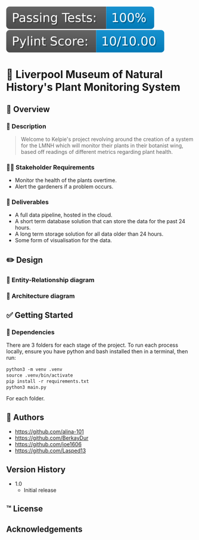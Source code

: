 [![badge](./.github/badges/passed_percentage.svg)](./.util/pytest_scores.json)
[![badge](./.github/badges/avg_score.svg)](./.util/pylint_scores.json)

# 🌱 Liverpool Museum of Natural History's Plant Monitoring System

## 🔎 Overview 

### 📝 Description
> Welcome to Kelpie's project revolving around the creation of a system for the LMNH which will monitor their plants in their botanist wing, based off readings of different metrics regarding plant health.

### 👩‍💼 Stakeholder Requirements
- Monitor the health of the plants overtime.
- Alert the gardeners if a problem occurs.

### 🎯 Deliverables
- A full data pipeline, hosted in the cloud.
- A short term database solution that can store the data for the past 24 hours.
- A long term storage solution for all data older than 24 hours.
- Some form of visualisation for the data.


## ✏️ Design

### 📏 Entity-Relationship diagram

### 📐 Architecture diagram


## ✅ Getting Started

### 🚨 Dependencies
There are 3 folders for each stage of the project. To run each process locally, ensure you have python and bash installed then in a terminal, then run:
```
python3 -m venv .venv
source .venv/bin/activate
pip install -r requirements.txt
python3 main.py
```

For each folder.

## 📖 Authors
- https://github.com/alina-101
- https://github.com/BerkayDur
- https://github.com/joe1606
- https://github.com/Lasped13

## Version History
- 1.0
  - Initial release

## ™️ License

## Acknowledgements